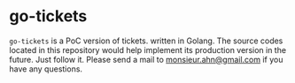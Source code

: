 # go-tickets

`go-tickets` is a PoC version of tickets. written in Golang. The source codes
located in this repository would help implement its production version in the
future.  Just follow it. Please send a mail to monsieur.ahn@gmail.com if you
have any questions.
